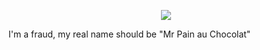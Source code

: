 <p align="center">
  <img src="https://user-images.githubusercontent.com/47531779/99881585-7e019b00-2c12-11eb-81ec-eac187c17fbd.jpg">
</p>

I'm a fraud, my real name should be "Mr Pain au Chocolat"
